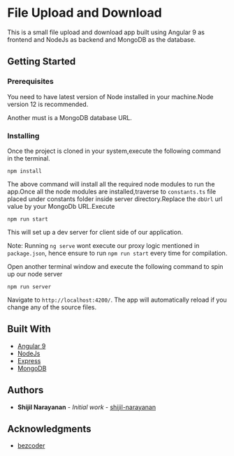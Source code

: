 # File Upload and Download

This is a small file upload and download app built using Angular 9 as frontend and NodeJs as backend and MongoDB as the database.

## Getting Started


### Prerequisites

You need to have latest version of Node installed in your machine.Node version 12 is recommended.

Another must is a MongoDB database URL.

### Installing


Once the project is cloned in your system,execute the following command in the terminal.

```
npm install
```

The above command will install all the required node modules to run the app.Once all the node modules are installed,traverse to `constants.ts` file placed under constants folder inside server directory.Replace the `dbUrl` url value by your MongoDb URL.Execute 


```
npm run start
```

This will set up a dev server for client side of our application.

Note: Running `ng serve` wont execute our proxy logic mentioned in `package.json`, hence ensure to run `npm run start` every time for compilation.

Open another terminal window and execute the following command to spin up our node server

```
npm run server
```


Navigate to `http://localhost:4200/`. The app will automatically reload if you change any of the source files.



## Built With

* [Angular 9](https://angular.io/) 
* [NodeJs](https://nodejs.org/en/)
* [Express](https://expressjs.com/)
* [MongoDB](https://www.mongodb.com/)


## Authors

* **Shijil Narayanan** - *Initial work* - [shijil-narayanan](https://github.com/shijil-narayanan)


## Acknowledgments

* [bezcoder](https://bezkoder.com/)
